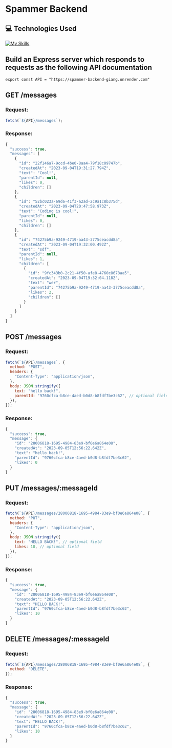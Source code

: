 # Spammer Backend

## :computer: Technologies Used

[![My Skills](https://skillicons.dev/icons?i=nodejs,express,prisma,git,github)](https://skillicons.dev)

## Build an Express server which responds to requests as the following API documentation

`export const API = "https://spammer-backend-giang.onrender.com"`

## GET /messages

### Request:

```js
fetch(`${API}/messages`);
```

### Response:

```js
{
  "success": true,
  "messages": [
    {
      "id": "22f146a7-9ccd-4be0-8aa4-79f18c09747b",
      "createdAt": "2023-09-04T19:31:27.794Z",
      "text": "Cool!",
      "parentId": null,
      "likes": 0,
      "children": []
    },
    {
      "id": "52bc023a-69d6-41f3-a2ad-2c9a1c8b375d",
      "createdAt": "2023-09-04T20:47:58.973Z",
      "text": "Coding is cool!",
      "parentId": null,
      "likes": 0,
      "children": []
    },
    {
      "id": "74275b9a-9249-4719-aa43-3775ceacdd8a",
      "createdAt": "2023-09-04T19:32:00.492Z",
      "text": "sdf",
      "parentId": null,
      "likes": 1,
      "children": [
        {
          "id": "9fc343b0-2c21-4f50-afe8-4760c8678aa5",
          "createdAt": "2023-09-04T19:32:04.118Z",
          "text": "wer",
          "parentId": "74275b9a-9249-4719-aa43-3775ceacdd8a",
          "likes": 2,
          "children": []
        }
      ]
    }
  ]
}
```

## POST /messages

### Request:

```js
fetch(`${API}/messages`, {
  method: "POST",
  headers: {
    "Content-Type": "application/json",
  },
  body: JSON.stringify({
    text: "hello back!",
    parentId: "9760cfca-b8ce-4aed-b0d8-b8fdf7be3c62", // optional field
  }),
});
```

### Response:

```js
{
  "success": true,
  "message": {
    "id": "28006818-1695-4984-83e9-bf0e6a864e08",
    "createdAt": "2023-09-05T12:56:22.642Z",
    "text": "hello back!",
    "parentId": "9760cfca-b8ce-4aed-b0d8-b8fdf7be3c62",
    "likes": 0
  }
}
```

## PUT /messages/:messageId

### Request:

```js
fetch(`${API}/messages/28006818-1695-4984-83e9-bf0e6a864e08`, {
  method: "PUT",
  headers: {
    "Content-Type": "application/json",
  },
  body: JSON.stringify({
    text: "HELLO BACK!", // optional field
    likes: 10, // optional field
  }),
});
```

### Response:

```js
{
  "success": true,
  "message": {
    "id": "28006818-1695-4984-83e9-bf0e6a864e08",
    "createdAt": "2023-09-05T12:56:22.642Z",
    "text": "HELLO BACK!",
    "parentId": "9760cfca-b8ce-4aed-b0d8-b8fdf7be3c62",
    "likes": 10
  }
}
```

## DELETE /messages/:messageId

### Request:

```js
fetch(`${API}/messages/28006818-1695-4984-83e9-bf0e6a864e08`, {
  method: "DELETE",
});
```

### Response:

```js
{
  "success": true,
  "message": {
    "id": "28006818-1695-4984-83e9-bf0e6a864e08",
    "createdAt": "2023-09-05T12:56:22.642Z",
    "text": "HELLO BACK!",
    "parentId": "9760cfca-b8ce-4aed-b0d8-b8fdf7be3c62",
    "likes": 10
  }
}
```
